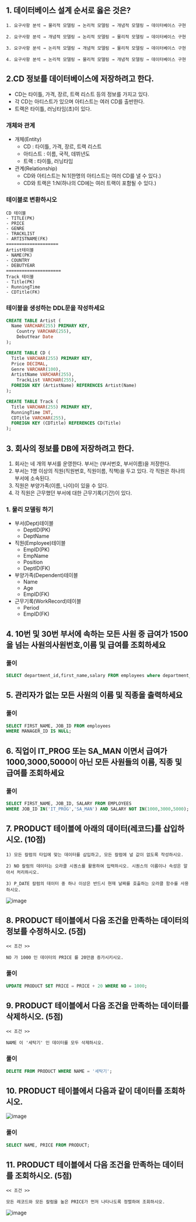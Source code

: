 ## 1. 데이터베이스 설계 순서로 옳은 것은?
```
1. 요구사항 분석 → 물리적 모델링 → 논리적 모델링 → 개념적 모델링 → 데이터베이스 구현

2. 요구사항 분석 → 개념적 모델링 → 논리적 모델링 → 물리적 모델링 → 데이터베이스 구현

3. 요구사항 분석 → 논리적 모델링 → 개념적 모델링 → 물리적 모델링 → 데이터베이스 구현

4. 요구사항 분석 → 논리적 모델링 → 물리적 모델링 → 개념적 모델링 → 데이터베이스 구현
```
## 2.CD 정보를 데이터베이스에 저장하려고 한다.
- CD는 타이틀, 가격, 장르, 트랙 리스트 등의 정보를 가지고 있다.
- 각 CD는 아티스트가 있으며 아티스트는 여러 CD를 출반한다.
- 트랙은 타이틀, 러닝타임(초)이 있다.

### 개체와 관계
- 개체(Entity)
  - CD : 타이틀, 가격, 장르, 트랙 리스트
  - 아티스트 : 이름, 국적, 데뷔년도
  - 트랙 : 타이틀, 러닝타임
- 관계(Relationship)
  - CD와 아티스트는 N:1(한명의 아티스트는 여러 CD를 낼 수 있다.)
  - CD와 트랙은 1:N(하나의 CD에는 여러 트랙이 포함될 수 있다.)
 
### 테이블로 변환하시오
```
CD 테이블
- TITLE(PK)
- PRICE
- GENRE
- TRACKLIST
- ARTISTNAME(FK)
====================
Artist테이블
- NAME(PK)
- COUNTRY
- DEBUTYEAR
=====================
Track 테이블
- Title(PK)
- RunningTime
- CDTitle(FK)
```

### 테이블을 생성하는 DDL문을 작성하세요
```SQL
CREATE TABLE Artist (
  Name VARCHAR(255) PRIMARY KEY,
    Country VARCHAR(255),
    DebutYear Date
);

CREATE TABLE CD (
  Title VARCHAR(255) PRIMARY KEY,
  Price DECIMAL,
  Genre VARCHAR(100),
  ArtistName VARCHAR(255),
    TrackList VARCHAR(255),
  FOREIGN KEY (ArtistName) REFERENCES Artist(Name)
);

CREATE TABLE Track (
  Title VARCHAR(255) PRIMARY KEY,
  RunningTime INT,
  CDTitle VARCHAR(255),
  FOREIGN KEY (CDTitle) REFERENCES CD(Title)
);
```

## 3. 회사의 정보를 DB에 저장하려고 한다.
1. 회사는 네 개의 부서를 운영한다. 부서는 (부서번호, 부서이름)을 저장한다.
2. 부서는 1명 이상의 직원(직원번호, 직원이름, 직책)을 두고 있다. 각 직원은 하나의 부서에 소속된다.
3. 직원은 부양가족(이름, 나이)이 있을 수 있다.
4. 각 직원은 근무했던 부서에 대한 근무기록(기간)이 있다.

### 1. 물리 모델링 하기
- 부서(Dept)테이블
  - DeptID(PK)
  - DeptName
- 직원(Employee)테이블
  - EmpID(PK)
  - EmpName
  - Position
  - DeptID(FK)
- 부양가족(Dependent)테이블
  - Name
  - Age
  - EmpID(FK)
- 근무기록(WorkRecord)테이블
  - Period
  - EmpID(FK)

## 4. 10번 및 30번 부서에 속하는 모든 사원 중 급여가 1500을 넘는 사원의사원번호,이름 및 급여를 조회하세요

### 풀이
```SQL
SELECT department_id,first_name,salary FROM employees where department_id in (10, 30) and salary > 1500;
```

## 5. 관리자가 없는 모든 사원의 이름 및 직종을 출력하세요

### 풀이
```SQL
SELECT FIRST_NAME, JOB_ID FROM employees
WHERE MANAGER_ID IS NULL;
```

## 6. 직업이 IT_PROG 또는 SA_MAN 이면서 급여가 1000,3000,5000이 아닌 모든 사원들의 이름, 직종 및 급여를 조회하세요

### 풀이
```SQL
SELECT FIRST_NAME, JOB_ID, SALARY FROM EMPLOYEES
WHERE JOB_ID IN('IT_PROG','SA_MAN') AND SALARY NOT IN(1000,3000,5000);
```

## 7. PRODUCT 테이블에 아래의 데이터(레코드)를 삽입하시오. (10점)
```
1) 모든 칼럼의 타입에 맞는 데이터를 삽입하고, 모든 칼럼에 널 값이 없도록 작성하시오.

2) NO 칼럼의 데이터는 오라클 시퀀스를 활용하여 입력하시오. 시퀀스의 이름이나 속성은 알아서 처리하시오.

3) P_DATE 칼럼의 데이터 중 하나 이상은 반드시 현재 날짜를 호출하는 오라클 함수를 사용하시오.
```

![image](img/데이터추가.png)

## 8. PRODUCT 테이블에서 다음 조건을 만족하는 데이터의 정보를 수정하시오. (5점)
```
<< 조건 >>

NO 가 1000 인 데이터의 PRICE 를 20만큼 증가시키시오.
```
 ### 풀이
 ```sql
 UPDATE PRODUCT SET PRICE = PRICE + 20 WHERE NO = 1000;
 ```

 

## 9. PRODUCT 테이블에서 다음 조건을 만족하는 데이터를 삭제하시오. (5점)
```
<< 조건 >>

NAME 이 '세탁기' 인 데이터를 모두 삭제하시오.
```

### 풀이
```sql
DELETE FROM PRODUCT WHERE NAME = '세탁기';
```

## 10. PRODUCT 테이블에서 다음과 같이 데이터를 조회하시오.
![image](img/데이터조회.png)


### 풀이
```sql
SELECT NAME, PRICE FROM PRODUCT;
```

## 11. PRODUCT 테이블에서 다음 조건을 만족하는 데이터를 조회하시오. (5점)
```
<< 조건 >>

모든 레코드와 모든 칼럼을 높은 PRICE가 먼저 나타나도록 정렬하여 조회하시오.
```
![image](img/데이터정렬조회.png)


